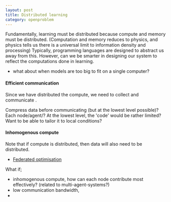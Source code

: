 ```yaml
---
layout: post
title: Distributed learning
category: openproblem
---
```


Fundamentally, learning must be distributed because compute and memory must be distributed. (Computation and memory reduces to physics, and physics tells us there is a universal limit to information density and processing)
Typically, programming languages are designed to abstract us away from this. However, can we be smarter in designing our system to reflect the computations done in learning.

<!-- distributed in space or time or ??  memory in space == memory in time? -->

- what about when models are too big to fit on a single computer?

#### Efficient communication

Since we have distributed the compute, we need to collect and communicate .

Compress data before communicating (but at the lowest level possible)?
Each node/agent/? At the lowest level, the 'code' would be rather limited? Want to be able to tailor it to local conditions?

#### Inhomogenous compute

Note that if compute is distributed, then data will also need to be distributed.

* [Federated optimisation](https://arxiv.org/abs/1511.03575)

What if;
- inhomogenous compute, how can each node contribute most effectively? (related to multi-agent-systems?)
- low communication bandwidth,
-

